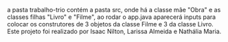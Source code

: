 a pasta trabalho-trio contém a pasta src, onde há a classe mãe "Obra" e as classes filhas "Livro" e "Filme", ao rodar o app.java aparecerá inputs para colocar os construtores de 3 objetos da classe Filme e 3 da classe Livro.
Este projeto foi realizado por Isaac Nilton, Larissa Almeida e Nathália Maria.
